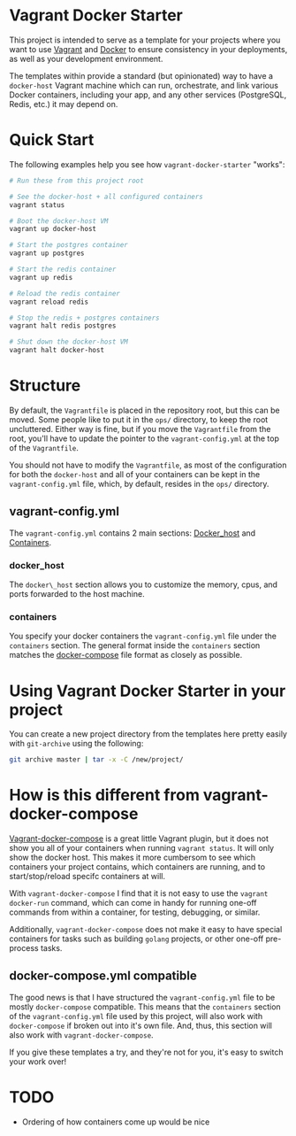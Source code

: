 # Vagrant Docker Starter

This project is intended to serve as a template for your projects
where you want to use [Vagrant](http://vagrantup.com) and
[Docker](http://docker.com) to ensure consistency
in your deployments, as well as your development environment.

The templates within provide a standard (but opinionated) way to have a
`docker-host` Vagrant machine which can run, orchestrate, and link
various Docker containers, including your app, and any other services
(PostgreSQL, Redis, etc.) it may depend on.

# Quick Start

The following examples help you see how `vagrant-docker-starter` "works":

```bash
# Run these from this project root

# See the docker-host + all configured containers
vagrant status

# Boot the docker-host VM
vagrant up docker-host

# Start the postgres container
vagrant up postgres

# Start the redis container
vagrant up redis

# Reload the redis container
vagrant reload redis

# Stop the redis + postgres containers
vagrant halt redis postgres

# Shut down the docker-host VM
vagrant halt docker-host
```

# Structure

By default, the `Vagrantfile` is placed in the repository root, but this can
be moved.  Some people like to put it in the `ops/` directory, to keep the
root uncluttered.  Either way is fine, but if you move the `Vagrantfile` from
the root, you'll have to update the pointer to the `vagrant-config.yml` at the
top of the `Vagrantfile`.

You should not have to modify the `Vagrantfile`, as most of the configuration
for both the `docker-host` and all of your containers can be kept in the
`vagrant-config.yml` file, which, by default, resides in the `ops/` directory.

## vagrant-config.yml

The `vagrant-config.yml` contains 2 main sections:
[Docker_host](#docker_host) and [Containers](#containers).

### docker\_host

The `docker\_host` section allows you to customize the memory, cpus, and 
ports forwarded to the host machine.

### containers

You specify your docker containers the `vagrant-config.yml` file under the
`containers` section.  The general format inside the `containers` section
matches the [docker-compose](https://docs.docker.com/compose/compose-file/)
file format as closely as possible.

# Using Vagrant Docker Starter in your project

You can create a new project directory from the templates here pretty easily
with `git-archive` using the following:

```bash
git archive master | tar -x -C /new/project/
```

# How is this different from vagrant-docker-compose

[Vagrant-docker-compose](https://github.com/leighmcculloch/vagrant-docker-compose)
is a great little Vagrant plugin, but it does not show you all of your
containers when running `vagrant status`.  It will only show the docker host.
This makes it more cumbersom to see which containers your project contains,
which containers are running, and to start/stop/reload specifc containers at
will.

With `vagrant-docker-compose` I find that it is not easy to use the
`vagrant docker-run` command, which can come in handy for running one-off
commands from within a container, for testing, debugging, or similar.

Additionally, `vagrant-docker-compose` does not make it easy to have special
containers for tasks such as building `golang` projects, or other one-off
pre-process tasks.

## docker-compose.yml compatible

The good news is that I have structured the `vagrant-config.yml` file
to be mostly `docker-compose` compatible.  This means that the `containers`
section of the `vagrant-config.yml` file used by this project, will also
work with `docker-compose` if broken out into it's own file.  And, thus,
this section will also work with `vagrant-docker-compose`.

If you give these templates a try, and they're not for you, it's easy to
switch your work over!

# TODO

* Ordering of how containers come up would be nice
